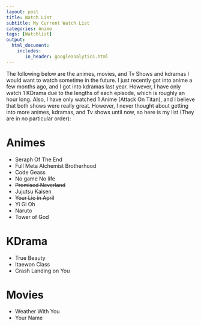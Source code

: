 ```yaml
---
layout: post
title: Watch List
subtitle: My Current Watch List
categories: Anime 
tags: [Watchlist]
output: 
  html_document:
    includes:
       in_header: googleanalytics.html
---
```



The following below are the animes, movies, and Tv Shows and kdramas I would want to watch sometime in the future. I just recently got into anime a few months ago, and I got into kdramas last year. However, I have only watch 1 KDrama due to the lengths of each episode, which is roughly an hour long. Also, I have only watched 1 Anime (Attack On Titan), and I believe that both shows were really great. However, I never thought about getting into more animes, kdramas, and Tv shows until now, so here is my list (They are in no particular order):

# Animes 
* Seraph Of The End  
* Full Meta Alchemist Brotherhood   
* Code Geass  
* No game No life  
* <s> Promised Neverland </s> 
* Jujutsu Kaisen  
* <s>Your Lie in April </s> 
* Yi Gi Oh  
* Naruto   
* Tower of God  

# KDrama 
* True Beauty  
* Itaewon Class  
* Crash Landing on You   

# Movies 
* Weather With You  
* Your Name  

